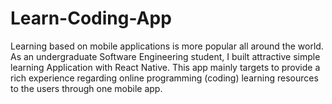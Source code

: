 # Learn-Coding-App
Learning based on mobile applications is more popular all around the world.  As an undergraduate Software Engineering student, I built attractive simple  learning Application with React Native. This app mainly targets to provide  a rich experience regarding online programming (coding) learning  resources to the users through one mobile app.
